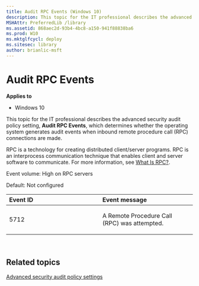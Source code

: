```yaml
---
title: Audit RPC Events (Windows 10)
description: This topic for the IT professional describes the advanced security audit policy setting Audit RPC Events which determines whether the operating system generates audit events when inbound remote procedure call (RPC) connections are made.
MSHAttr: PreferredLib /library
ms.assetid: 868aec2d-93b4-4bc8-a150-941f88838ba6
ms.prod: W10
ms.mktglfcycl: deploy
ms.sitesec: library
author: brianlic-msft
---
```


# Audit RPC Events


**Applies to**

-   Windows 10

This topic for the IT professional describes the advanced security audit policy setting, **Audit RPC Events**, which determines whether the operating system generates audit events when inbound remote procedure call (RPC) connections are made.

RPC is a technology for creating distributed client/server programs. RPC is an interprocess communication technique that enables client and server software to communicate. For more information, see [What Is RPC?](http://technet.microsoft.com/library/cc787851.aspx).

Event volume: High on RPC servers

Default: Not configured

<table>
<colgroup>
<col width="50%" />
<col width="50%" />
</colgroup>
<thead>
<tr class="header">
<th align="left">Event ID</th>
<th align="left">Event message</th>
</tr>
</thead>
<tbody>
<tr class="odd">
<td align="left"><p>5712</p></td>
<td align="left"><p>A Remote Procedure Call (RPC) was attempted.</p></td>
</tr>
</tbody>
</table>

 

## Related topics


[Advanced security audit policy settings](advanced-security-audit-policy-settings.md)

 

 





